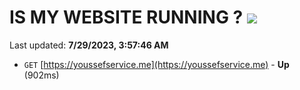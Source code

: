 # IS MY WEBSITE RUNNING ? [![](https://img.shields.io/static/v1?label=Sponsor&message=%E2%9D%A4&logo=GitHub&color=%23fe8e86)](https://github.com/sponsors/<username>)

Last updated: **7/29/2023, 3:57:46 AM**

- `GET` [https://youssefservice.me](https://youssefservice.me) - **Up** (902ms)
